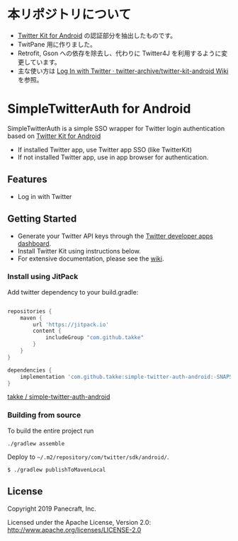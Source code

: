 # 本リポジトリについて

- [Twitter Kit for Android](https://dev.twitter.com/twitterkit/android/overview) の認証部分を抽出したものです。
- TwitPane 用に作りました。
- Retrofit, Gson への依存を除去し、代わりに Twitter4J を利用するように変更しています。
- 主な使い方は [Log In with Twitter · twitter\-archive/twitter\-kit\-android Wiki](https://github.com/twitter-archive/twitter-kit-android/wiki/Log-In-with-Twitter) を参照。


# SimpleTwitterAuth for Android

SimpleTwitterAuth is a simple SSO wrapper for Twitter login authentication
based on [Twitter Kit for Android](https://github.com/twitter-archive/twitter-kit-android)

- If installed Twitter app, use Twitter app SSO (like TwitterKit)
- If not installed Twitter app, use in app browser for authentication.


## Features

* Log in with Twitter

## Getting Started

* Generate your Twitter API keys through the [Twitter developer apps dashboard](https://apps.twitter.com/).
* Install Twitter Kit using instructions below.
* For extensive documentation, please see the [wiki](https://github.com/twitter/twitter-kit-android/wiki).

### Install using JitPack

Add twitter dependency to your build.gradle:
```groovy

repositories {
    maven {
        url 'https://jitpack.io'
        content {
            includeGroup "com.github.takke"
        }
    }
}

dependencies {
    implementation 'com.github.takke:simple-twitter-auth-android:-SNAPSHOT'
}

```

[takke / simple\-twitter\-auth\-android](https://jitpack.io/#takke/simple-twitter-auth-android/-SNAPSHOT)

### Building from source

To build the entire project run

```
./gradlew assemble
```

Deploy to ```~/.m2/repository/com/twitter/sdk/android/```.
```
$ ./gradlew publishToMavenLocal
```


## License

Copyright 2019 Panecraft, Inc.

Licensed under the Apache License, Version 2.0: http://www.apache.org/licenses/LICENSE-2.0
